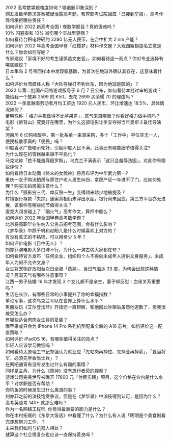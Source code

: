 2022 高考数学题难度如何？哪道题印象深刻？  
网友发数学题求答案被疑泄露高考题，教育部考试院回应「已接到举报」，高考作弊将承担哪些责任？  
如何评价 2022 新高考全国 Ⅰ 卷数学题目？真的很难吗？  
10% 闪避率和 10% 减伤哪个实战里更强？  
如何看待台积电将砸约 2290 亿元人民币，在台中扩大 2 nm 产能？  
如何评价 2022 年高考全国甲卷「红楼梦」材料作文题？大观园匾额提名立意是什么？你会如何写呢？  
专家建议「家境不好的考生谨慎选文史哲」，如何看待这一观点？你对专业选择有哪些建议？  
日本隼鸟 2 号带回样本中发现氨基酸，为首次在地球外确认其存在，这意味着什么？  
如何评价台湾媒体人称「大陆导弹打不到台东，因为地球是圆的」？  
2022 年第二批国产网络游戏版号于 6 月 7 日公布，如何看待本批过审的游戏？  
能给我一个放弃 2599 的 K50，去花 2699 买荣耀 70 的理由吗？  
2022 一季度越南劳动者月均工资达 1920 元人民币，环比增速达 18.5%，具体情况如何？  
董明珠称「 格力手机做得不比苹果差」，底气来自哪里？你看好格力做手机吗？  
电影《断背山》究竟好在哪里，为什么这部电影让李安夺得当年奥斯卡最佳导演奖？  
河南斥 6 亿购核酸亭，第一批系单一来源采购，多个「工作中」亭位空无一人，便民核酸亭真的「便民」吗？  
印度香水广告暗示轮奸，引起印度人民不满，此事还有哪些细节值得关注?  
为什么现在的雪糕越来越不平民化？  
马克龙称「绝不能羞辱俄罗斯」，乌克兰不满表示「这只会羞辱法国」，对此你有哪些评价？  
如何看待日本动画《终末的女武神》将吕布评为中华武力第一?  
重庆一女子购法拍房与原住户老人发生纠纷，拿房产证一年进不了门，应如何处理？购买法拍房需注意什么？  
为什么「摄影穷三代、单反毁一生」变得越来越少地被提及？  
村镇银行存款「失踪」迷案真相仍未浮出水面，银行尚未回应，第三方平台亦无进展，该事件有哪些细节值得关注？  
逛完大润发碰上了「烟火气」高考作文，算押中题么？  
如何评价 2022 年全国甲卷高考数学题？  
北京将高职毕业生纳入公务员招考范围，会有什么影响？  
《梦华录》中顾千帆和赵盼儿是什么时候喜欢上对方的？  
有没有真正的不粘锅，可以用至少 5 年？  
如何评价电影《目中无人》？  
刘亦菲演电影大多口碑不行，为什么一演古偶大家都在夸？  
如何看待官方发布「任何企业、组织和个人不得向未成年人提供文身服务」，未成年人为何不允许文身？  
女生将宠物虾放阳台次日全被「蒸熟」，当日气温达 33 度，为何会出现这种情况？高温天气有哪些注意事项？  
江西一男子结婚 16 年才发现 3 个女儿都不是亲生，妻子却反怼：血缘关系重要吗？  
生活在长沙，有哪些日常的小事提升了你的幸福指数？  
单论军事，这次乌克兰军队在世界上算什么水平？  
男朋友玩《艾尔登法环》开挂还一直辩解，和他因此吵架后虽然他道歉了，但我很难受怎么办？  
有哪些适合肉肉女生穿的夏装？  
曝苹果或只会为 iPhone 14 Pro 系列机型配备全新的 A16 芯片，如何评价这一配置策略？  
如何评价 iPadOS 16，有哪些值得关注的亮点？  
年轻人应该学习做饭吗？  
如何看待太原理工书记郑强认为就业应「先站岗再择位、先择业再择薪」，「要当将军，必须先学会当士兵」？  
在网吧通宵有没有发生过什么有趣的事情？  
同样是主角，为什么《原神》没有旅行者荧的视频？  
游戏公司完美世界被曝开 17800 元「付费实践」项目，这个价格在业内是什么水平？对求职是否有帮助？  
你钓鱼的时候发生过什么离谱的事？  
刘亦菲之前的演技饱受争议，但是在《梦华录》中演技得到认可，是因为什么？  
高考英语考 140+ 就那么难吗？  
作为一名网络工程师, 你觉得最重要的能力是什么？  
你在木村拓哉的《东京大饭店》中看懂了什么？为什么有人说「明明是个美食剧看完却想努力工作」？  
未来我们如何与机器人相处？  
就算这个社会很复杂也应该一直保持善良吗？  
